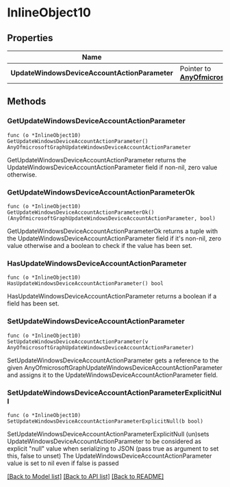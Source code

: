 # InlineObject10

## Properties

Name | Type | Description | Notes
------------ | ------------- | ------------- | -------------
**UpdateWindowsDeviceAccountActionParameter** | Pointer to [**AnyOfmicrosoftGraphUpdateWindowsDeviceAccountActionParameter**](anyOf&lt;microsoft.graph.updateWindowsDeviceAccountActionParameter&gt;.md) |  | [optional] 

## Methods

### GetUpdateWindowsDeviceAccountActionParameter

`func (o *InlineObject10) GetUpdateWindowsDeviceAccountActionParameter() AnyOfmicrosoftGraphUpdateWindowsDeviceAccountActionParameter`

GetUpdateWindowsDeviceAccountActionParameter returns the UpdateWindowsDeviceAccountActionParameter field if non-nil, zero value otherwise.

### GetUpdateWindowsDeviceAccountActionParameterOk

`func (o *InlineObject10) GetUpdateWindowsDeviceAccountActionParameterOk() (AnyOfmicrosoftGraphUpdateWindowsDeviceAccountActionParameter, bool)`

GetUpdateWindowsDeviceAccountActionParameterOk returns a tuple with the UpdateWindowsDeviceAccountActionParameter field if it's non-nil, zero value otherwise
and a boolean to check if the value has been set.

### HasUpdateWindowsDeviceAccountActionParameter

`func (o *InlineObject10) HasUpdateWindowsDeviceAccountActionParameter() bool`

HasUpdateWindowsDeviceAccountActionParameter returns a boolean if a field has been set.

### SetUpdateWindowsDeviceAccountActionParameter

`func (o *InlineObject10) SetUpdateWindowsDeviceAccountActionParameter(v AnyOfmicrosoftGraphUpdateWindowsDeviceAccountActionParameter)`

SetUpdateWindowsDeviceAccountActionParameter gets a reference to the given AnyOfmicrosoftGraphUpdateWindowsDeviceAccountActionParameter and assigns it to the UpdateWindowsDeviceAccountActionParameter field.

### SetUpdateWindowsDeviceAccountActionParameterExplicitNull

`func (o *InlineObject10) SetUpdateWindowsDeviceAccountActionParameterExplicitNull(b bool)`

SetUpdateWindowsDeviceAccountActionParameterExplicitNull (un)sets UpdateWindowsDeviceAccountActionParameter to be considered as explicit "null" value
when serializing to JSON (pass true as argument to set this, false to unset)
The UpdateWindowsDeviceAccountActionParameter value is set to nil even if false is passed

[[Back to Model list]](../README.md#documentation-for-models) [[Back to API list]](../README.md#documentation-for-api-endpoints) [[Back to README]](../README.md)


